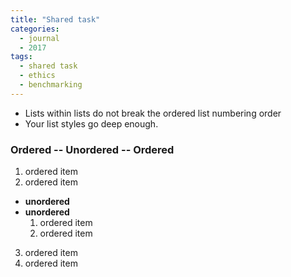 ```yaml
---
title: "Shared task"
categories: 
  - journal 
  - 2017
tags:
  - shared task
  - ethics
  - benchmarking
---
```



* Lists within lists do not break the ordered list numbering order
* Your list styles go deep enough.

### Ordered -- Unordered -- Ordered

1. ordered item
2. ordered item 
  * **unordered**
  * **unordered** 
    1. ordered item
    2. ordered item
3. ordered item
4. ordered item
